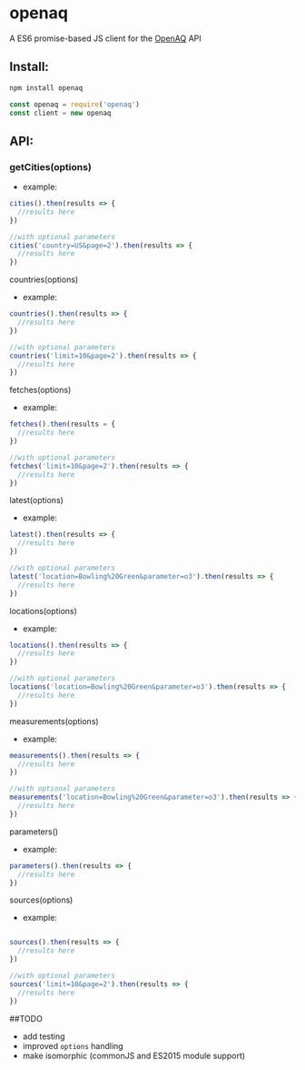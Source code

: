 # openaq
A ES6 promise-based JS client for the [OpenAQ](https://openaq.org) API

## Install:
```bash
npm install openaq
```
```javascript 
const openaq = require('openaq')
const client = new openaq
```

## API:
### getCities(options)
- example:
```javascript
cities().then(results => {
  //results here
})

//with optional parameters
cities('country=US&page=2').then(results => {
  //results here
})
```

countries(options)
- example:
```javascript
countries().then(results => {
  //results here
})

//with optional parameters
countries('limit=10&page=2').then(results => {
  //results here
})
```
fetches(options)
- example:
```javascript
fetches().then(results = {
  //results here
})

//with optional parameters
fetches('limit=10&page=2').then(results => {
  //results here
})
```

latest(options)
- example:
```javascript
latest().then(results => {
  //results here
})

//with optional parameters
latest('location=Bowling%20Green&parameter=o3').then(results => {
  //results here
})
```

locations(options)
- example:
```javascript
locations().then(results => {
  //results here
})

//with optional parameters
locations('location=Bowling%20Green&parameter=o3').then(results => {
  //results here
})
```

measurements(options)
- example:
```javascript
measurements().then(results => {
  //results here
})

//with optional parameters
measurements('location=Bowling%20Green&parameter=o3').then(results => {
  //results here
})
```

parameters()
- example:
```javascript
parameters().then(results => {
  //results here
})
```

sources(options)
- example:
```javascript

sources().then(results => {
  //results here
})

//with optional parameters
sources('limit=10&page=2').then(results => {
  //results here
})
```
##TODO
- add testing
- improved `options` handling
- make isomorphic (commonJS and ES2015 module support)
